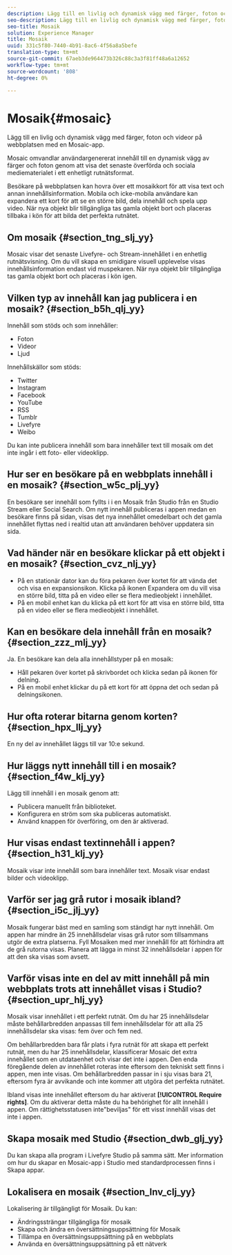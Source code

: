 ```yaml
---
description: Lägg till en livlig och dynamisk vägg med färger, foton och videor på webbplatsen med en Mosaic-app.
seo-description: Lägg till en livlig och dynamisk vägg med färger, foton och videor på webbplatsen med en Mosaic-app.
seo-title: Mosaik
solution: Experience Manager
title: Mosaik
uuid: 331c5f80-7440-4b91-8ac6-4f56a8a5befe
translation-type: tm+mt
source-git-commit: 67aeb3de964473b326c88c3a3f81ff48a6a12652
workflow-type: tm+mt
source-wordcount: '808'
ht-degree: 0%

---
```



# Mosaik{#mosaic}

Lägg till en livlig och dynamisk vägg med färger, foton och videor på webbplatsen med en Mosaic-app.

Mosaic omvandlar användargenererat innehåll till en dynamisk vägg av färger och foton genom att visa det senaste överförda och sociala mediematerialet i ett enhetligt rutnätsformat.

Besökare på webbplatsen kan hovra över ett mosaikkort för att visa text och annan innehållsinformation. Mobila och icke-mobila användare kan expandera ett kort för att se en större bild, dela innehåll och spela upp video. När nya objekt blir tillgängliga tas gamla objekt bort och placeras tillbaka i kön för att bilda det perfekta rutnätet.

## Om mosaik {#section_tng_slj_yy}

Mosaic visar det senaste Livefyre- och Stream-innehållet i en enhetlig rutnätsvisning. Om du vill skapa en smidigare visuell upplevelse visas innehållsinformation endast vid muspekaren. När nya objekt blir tillgängliga tas gamla objekt bort och placeras i kön igen.

## Vilken typ av innehåll kan jag publicera i en mosaik? {#section_b5h_qlj_yy}

Innehåll som stöds och som innehåller:

* Foton
* Videor
* Ljud

Innehållskällor som stöds:

* Twitter
* Instagram
* Facebook
* YouTube
* RSS
* Tumblr
* Livefyre
* Weibo

Du kan inte publicera innehåll som bara innehåller text till mosaik om det inte ingår i ett foto- eller videoklipp.

## Hur ser en besökare på en webbplats innehåll i en mosaik? {#section_w5c_plj_yy}

En besökare ser innehåll som fyllts i i en Mosaik från Studio från en Studio Stream eller Social Search. Om nytt innehåll publiceras i appen medan en besökare finns på sidan, visas det nya innehållet omedelbart och det gamla innehållet flyttas ned i realtid utan att användaren behöver uppdatera sin sida.

## Vad händer när en besökare klickar på ett objekt i en mosaik? {#section_cvz_nlj_yy}

* På en stationär dator kan du föra pekaren över kortet för att vända det och visa en expansionsikon. Klicka på ikonen Expandera om du vill visa en större bild, titta på en video eller se flera medieobjekt i innehållet.
* På en mobil enhet kan du klicka på ett kort för att visa en större bild, titta på en video eller se flera medieobjekt i innehållet.

## Kan en besökare dela innehåll från en mosaik? {#section_zzz_mlj_yy}

Ja. En besökare kan dela alla innehållstyper på en mosaik:

* Håll pekaren över kortet på skrivbordet och klicka sedan på ikonen för delning.
* På en mobil enhet klickar du på ett kort för att öppna det och sedan på delningsikonen.

## Hur ofta roterar bitarna genom korten? {#section_hpx_llj_yy}

En ny del av innehållet läggs till var 10:e sekund.

## Hur läggs nytt innehåll till i en mosaik? {#section_f4w_klj_yy}

Lägg till innehåll i en mosaik genom att:

* Publicera manuellt från biblioteket.
* Konfigurera en ström som ska publiceras automatiskt.
* Använd knappen för överföring, om den är aktiverad.

## Hur visas endast textinnehåll i appen? {#section_h31_klj_yy}

Mosaik visar inte innehåll som bara innehåller text. Mosaik visar endast bilder och videoklipp.

## Varför ser jag grå rutor i mosaik ibland? {#section_i5c_jlj_yy}

Mosaik fungerar bäst med en samling som ständigt har nytt innehåll. Om appen har mindre än 25 innehållsdelar visas grå rutor som tillsammans utgör de extra platserna. Fyll Mosaiken med mer innehåll för att förhindra att de grå rutorna visas. Planera att lägga in minst 32 innehållsdelar i appen för att den ska visas som avsett.

## Varför visas inte en del av mitt innehåll på min webbplats trots att innehållet visas i Studio? {#section_upr_hlj_yy}

Mosaik visar innehållet i ett perfekt rutnät. Om du har 25 innehållsdelar måste behållarbredden anpassas till fem innehållsdelar för att alla 25 innehållsdelar ska visas: fem över och fem ned.

Om behållarbredden bara får plats i fyra rutnät för att skapa ett perfekt rutnät, men du har 25 innehållsdelar, klassificerar Mosaic det extra innehållet som en utdataenhet och visar det inte i appen. Den enda föregående delen av innehållet roteras inte eftersom den tekniskt sett finns i appen, men inte visas. Om behållarbredden passar in i sju visas bara 21, eftersom fyra är avvikande och inte kommer att utgöra det perfekta rutnätet.

Ibland visas inte innehållet eftersom du har aktiverat **[!UICONTROL Require rights]**. Om du aktiverar detta måste du ha behörighet för allt innehåll i appen. Om rättighetsstatusen inte&quot;beviljas&quot; för ett visst innehåll visas det inte i appen.

## Skapa mosaik med Studio {#section_dwb_glj_yy}

Du kan skapa alla program i Livefyre Studio på samma sätt. Mer information om hur du skapar en Mosaic-app i Studio med standardprocessen finns i Skapa appar.

## Lokalisera en mosaik {#section_lnv_clj_yy}

Lokalisering är tillgängligt för Mosaik. Du kan:

* Ändringssträngar tillgängliga för mosaik
* Skapa och ändra en översättningsuppsättning för Mosaik
* Tillämpa en översättningsuppsättning på en webbplats
* Använda en översättningsuppsättning på ett nätverk

